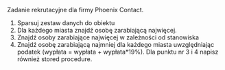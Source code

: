 Zadanie rekrutacyjne dla firmy Phoenix Contact.
1. Sparsuj zestaw danych do obiektu
2. Dla każdego miasta znajdź osobę zarabiającą najwięcej.
3. Znajdź osoby zarabiające najwięcej w zależności od stanowiska
4. Znajdź osobę zarabiającą najmniej dla każdego miasta uwzględniając podatek (wypłata = wypłata + wypłata*19%).
Dla punktu nr 3 i 4 napisz również stored procedure.
